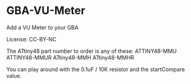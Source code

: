 # GBA-VU-Meter
Add a VU Meter to your GBA

License: CC-BY-NC

The ATtiny48 part number to order is any of these:
ATTINY48-MMU
ATTINY48-MMUR
ATtiny48-MMH
ATtiny48-MMHR

You can play around with the 0.1uF / 10K resistor and the startCompare value.
